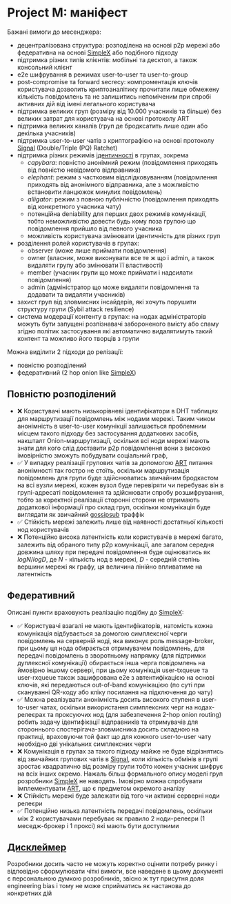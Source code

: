 # Project M: маніфест

Бажані вимоги до месенджера:

- децентралізована структура: розподілена на основі p2p мережі або федеративна на основі [SimpleX] або подібного підходу
- підтримка різних типів клієнтів: мобільні та десктоп, а також консольний клієнт
- e2e шифрування в режимах user-to-user та user-to-group
- post-compromise та forward secrecy: компроментація ключів користувача дозволить криптоаналітику прочитати лише обмежену кількість повідомлень
  та не залишитись непоміченим при спробі активних дій від імені легального користувача
- підтримка великих груп (розміру від 10.000 учасників та більше) без великих затрат для користувача на основі протоколу ART
- підтримка великих каналів (груп де бродксатить лише один або декілька учасників)
- підтримка user-to-user чатів з криптографією на основі протоколу [Signal] (Double/Triple (PQ) Ratchet)
- підтримка різних режимів [ідентичності] в групах, зокрема 
  - *capybara*: повністю анонімний режим (повідомлення приходять від повністю невідомого відправника)
  - *elephant*: режим з частковим відслідковуванням (повідомлення приходять від анонімного відправника, але з можливістю встановити ланцюжок минулих повідомлень)
  - *alligator*: режим з повною публічністю (повідомлення приходять від конкретного учасника чату)
  - потенційна deniability для перших двох режимів комунікації, тобто неможливістю довести будь кому поза групою що повідомлення прийшло від певного учасника
  - можливість користувача змінювати ідентичність для різних груп
- розділення ролей користувачів в групах:
  - observer (може лише приймати повідомлення)
  - owner (власник, може виконувати все те ж що і admin, а також видаляти групу або змінювати її властивості)
  - member (учасник групи що може приймати і надсилати повідомлення)
  - admin (адміністратор що може видаляти повідомлення та додавати та видаляти учасників)
- захист груп від зловмисних інсайдерів, які хочуть порушити структуру групи (Sybil attack resilience)
- система модерації контенту в групах: на нодах адміністраторів можуть бути запущені розпізнавачі забороненого вмісту або спаму згідно політик застосування
  які автоматично видалятимуть такий контент та можливо його творців з групи

Можна виділити 2 підходи до релізації:
- повністю розподілений
- федеративний (2 hop onion like [SimpleX])

## Повністю розподілений

- ❌ Користувачі мають низькорівневі ідентифікатори в DHT таблицях для маршрутизації повідомлень між нодами мережі. Таким чином анонімність в user-to-user комунікції
  залишається проблемним місцем такого підходу без застосування додаткових засобів, накшталт Onion-маршрутизації, оскільки всі ноди
  мережі мають знати для кого слід доставити p2p повідомлення вони з високою імовірністю зможуть побудувати соціальний граф,
- ✅ У випадку реалізації групових чатів за допомогою [ART] питання анонімності так гостро не стоїть, оскільки маршрутизація повідомлень для групи буде здійснюватись 
  звичайним бродкастом на всі вузли мережі, кожен вузол буде перевіряти чи перебуває він в групі-адресаті повідомлення та здійснювати спробу розшифрування, тобто
  за коректної реалізації сторонні сторони не отримають додаткової інформації про склад груп, оскільки комунікація буде виглядати як звичайний [gossipsub] траффік
- ✅ Стійкість мережі залежить лише від наявності достатньої кількості нод користувачів
- ❌ Потенційно висока латентність коли користувачів в мережі багато, залежить від обраного типу p2p комунікації, але загалом середня довжина шляху при передачі повідомлення 
  буде оцінюватись як $log N/log D$, де $N$ - кількість нод в мережі, $D$ - середній степінь вершини мережі як графу, ця величина лінійно впливатиме на латентність

## Федеративний

Описані пункти враховують реалізацію подібну до [SimpleX]:

- ✅ Користувачі взагалі не мають ідентифікаторів, натомість кожна комунікація відбувається за домогою симплексної черги повідомлень на серверній ноді,
  яка виконує роль message-broker, при цьому ця нода обирається отримувачем повідомлень, для передачі повідомлень в зворотньому напрямку 
  (для підтримки дуплексної комунікації) обирається інша черга повідомлень на ймовірно іншому сервері, при цьому комунікція user-txqueue та user-rxqueue 
  також зашифрована e2e з автентифікацією на основі ключів, які передаються out-of-band комунікацією (по суті при скануванні QR-коду або кліку посилання на підключення до чату)
- ✅ Можна реалізувати анонімність досить високого ступеня в user-to-user чатах, оскільки використання симплексних черг на нодах-релеєрах та проксуючих нод (для забезпечення 2-hop onion routing)
  робить задачу ідентифікації відправників та отримувачів для стороннього спостерігача-зловмисника досить складною на практиці, враховуючи той факт що для кожного
  user-to-user чату необхідно дві унікальних симплексних черги
- ❌ Комунікація в групах за такого підходу майже не буде відрізнятись від звичайних групових чатів в [Signal], коли кількість обмінів в групі зростає квадратично від розміру групи
  тобто кожен учасник шифрує на всіх інших окремо. Нажаль більш формального опису моделі груп розробники [SimpleX] не наводять. Імовірно можна спробувати імплементувати [ART], що є
  предметом окремого аналізу
- ❌ Стійкість мережі буде залежати від того чи активні серверні ноди релеєри
- ✅ Потенційно низька латентність передачі повідомлень, оскільки між 2 користувачами перебуває як правило 2 ноди-релеєри (1 меседж-брокер і 1 проксі) які мають бути доступними

## [Дисклеймер]

Розробники досить часто не можуть коректно оцінити потребу ринку і відповідно сформулювати чіткі вимоги, все наведене в цьому документі є персональною думкою розробників,
звісно ж тут присутня доля engineering bias і тому не може сприйматись як настанова до конкретних дій

[Conditional encryption]: https://dl.acm.org/doi/pdf/10.1145/3658644.3690374
[SimpleX]: https://simplex.chat/docs/guide/readme.html
[Signal]: https://signal.org/docs/specifications/doubleratchet/
[Дисклеймер]: http://hintjens.com/blog:19/noredirect/true
[ART]: https://eprint.iacr.org/2017/666.pdf
[ідентичності]: https://github.com/distributed-lab/papers/blob/main/in-da-club/In_Da_Club.pdf
[gossipsub]: https://github.com/libp2p/specs/tree/master/pubsub/gossipsub